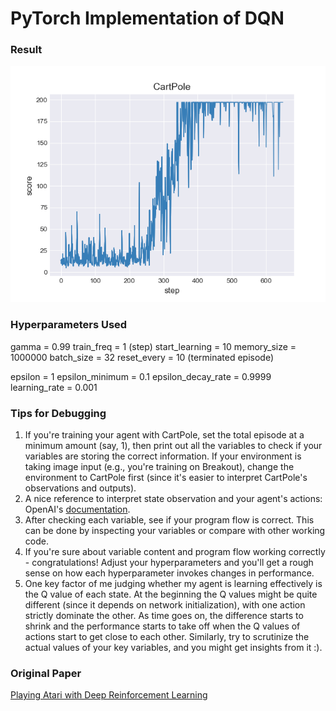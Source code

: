 # PyTorch Implementation of DQN

### Result

![img](https://github.com/RPC2/DQN_PyTorch/blob/master/score.png)

### Hyperparameters Used

gamma = 0.99
train_freq = 1 (step)
start_learning = 10
memory_size = 1000000
batch_size = 32
reset_every = 10 (terminated episode)

epsilon = 1
epsilon_minimum = 0.1
epsilon_decay_rate = 0.9999
learning_rate = 0.001

### Tips for Debugging

1. If you're training your agent with CartPole, set the total episode at a minimum amount (say, 1), then print out all the variables to check if your variables are storing the correct information. If your environment is taking image input (e.g., you're training on Breakout), change the environment to CartPole first (since it's easier to interpret CartPole's observations and outputs).
2. A nice reference to interpret state observation and your agent's actions: OpenAI's [documentation](https://github.com/openai/gym/tree/master/gym/envs). 
3. After checking each variable, see if your program flow is correct. This can be done by inspecting your variables or compare with other working code.
4. If you're sure about variable content and program flow working correctly - congratulations! Adjust your hyperparameters and you'll get a rough sense on how each hyperparameter invokes changes in performance.
5. One key factor of me judging whether my agent is learning effectively is the Q value of each state. At the beginning the Q values might be quite different (since it depends on network initialization), with one action strictly dominate the other. As time goes on, the difference starts to shrink and the performance starts to take off when the Q values of actions start to get close to each other. Similarly, try to scrutinize the actual values of your key variables, and you might get insights from it :).

### Original Paper

[Playing Atari with Deep Reinforcement Learning](https://www.cs.toronto.edu/~vmnih/docs/dqn.pdf)


